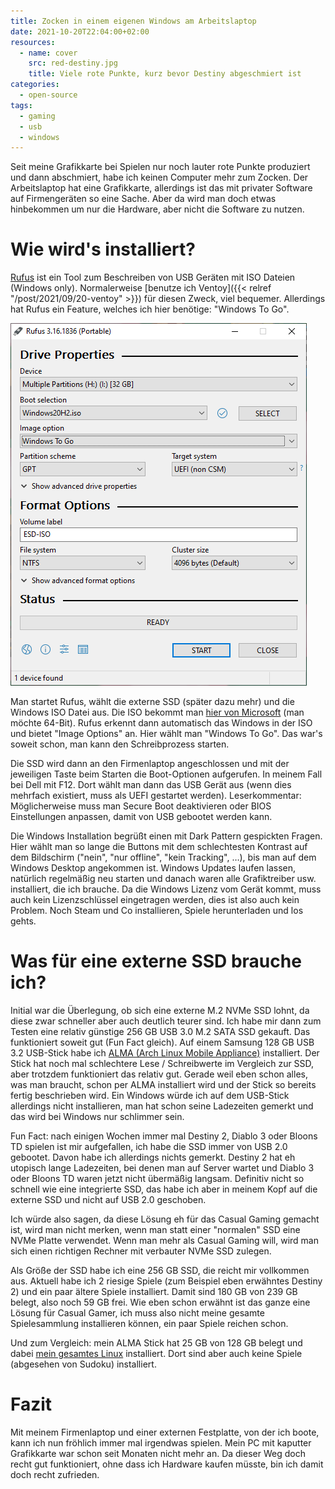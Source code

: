 ```yaml
---
title: Zocken in einem eigenen Windows am Arbeitslaptop
date: 2021-10-20T22:04:00+02:00
resources:
  - name: cover
    src: red-destiny.jpg
    title: Viele rote Punkte, kurz bevor Destiny abgeschmiert ist
categories:
  - open-source
tags:
  - gaming
  - usb
  - windows
---
```

Seit meine Grafikkarte bei Spielen nur noch lauter rote Punkte produziert und dann abschmiert, habe ich keinen Computer mehr zum Zocken.
Der Arbeitslaptop hat eine Grafikkarte, allerdings ist das mit privater Software auf Firmengeräten so eine Sache.
Aber da wird man doch etwas hinbekommen um nur die Hardware, aber nicht die Software zu nutzen.

<!--more-->

# Wie wird's installiert?

[Rufus](https://rufus.ie) ist ein Tool zum Beschreiben von USB Geräten mit ISO Dateien (Windows only).
Normalerweise [benutze ich Ventoy]({{< relref "/post/2021/09/20-ventoy" >}}) für diesen Zweck, viel bequemer.
Allerdings hat Rufus ein Feature, welches ich hier benötige: "Windows To Go".

![Ventoy GUI mit ausgewähltem Windows To Go](rufus.png)

Man startet Rufus, wählt die externe SSD (später dazu mehr) und die Windows ISO Datei aus.
Die ISO bekommt man [hier von Microsoft](https://www.microsoft.com/en-us/software-download/windows10ISO) (man möchte 64-Bit).
Rufus erkennt dann automatisch das Windows in der ISO und bietet "Image Options" an.
Hier wählt man "Windows To Go".
Das war's soweit schon, man kann den Schreibprozess starten.

Die SSD wird dann an den Firmenlaptop angeschlossen und mit der jeweiligen Taste beim Starten die Boot-Optionen aufgerufen.
In meinem Fall bei Dell mit F12.
Dort wählt man dann das USB Gerät aus (wenn dies mehrfach existiert, muss als UEFI gestartet werden).
Leserkommentar: Möglicherweise muss man Secure Boot deaktivieren oder BIOS Einstellungen anpassen, damit von USB gebootet werden kann.

Die Windows Installation begrüßt einen mit Dark Pattern gespickten Fragen.
Hier wählt man so lange die Buttons mit dem schlechtesten Kontrast auf dem Bildschirm ("nein", "nur offline", "kein Tracking", …), bis man auf dem Windows Desktop angekommen ist.
Windows Updates laufen lassen, natürlich regelmäßig neu starten und danach waren alle Grafiktreiber usw. installiert, die ich brauche.
Da die Windows Lizenz vom Gerät kommt, muss auch kein Lizenzschlüssel eingetragen werden, dies ist also auch kein Problem.
Noch Steam und Co installieren, Spiele herunterladen und los gehts.

# Was für eine externe SSD brauche ich?

Initial war die Überlegung, ob sich eine externe M.2 NVMe SSD lohnt, da diese zwar schneller aber auch deutlich teurer sind.
Ich habe mir dann zum Testen eine relativ günstige 256 GB USB 3.0 M.2 SATA SSD gekauft.
Das funktioniert soweit gut (Fun Fact gleich).
Auf einem Samsung 128 GB USB 3.2 USB-Stick habe ich [ALMA (Arch Linux Mobile Appliance)](https://github.com/r-darwish/alma) installiert.
Der Stick hat noch mal schlechtere Lese / Schreibwerte im Vergleich zur SSD, aber trotzdem funktioniert das relativ gut.
Gerade weil eben schon alles, was man braucht, schon per ALMA installiert wird und der Stick so bereits fertig beschrieben wird.
Ein Windows würde ich auf dem USB-Stick allerdings nicht installieren, man hat schon seine Ladezeiten gemerkt und das wird bei Windows nur schlimmer sein.

Fun Fact: nach einigen Wochen immer mal Destiny 2, Diablo 3 oder Bloons TD spielen ist mir aufgefallen, ich habe die SSD immer von USB 2.0 gebootet.
Davon habe ich allerdings nichts gemerkt.
Destiny 2 hat eh utopisch lange Ladezeiten, bei denen man auf Server wartet und Diablo 3 oder Bloons TD waren jetzt nicht übermäßig langsam.
Definitiv nicht so schnell wie eine integrierte SSD, das habe ich aber in meinem Kopf auf die externe SSD und nicht auf USB 2.0 geschoben.

Ich würde also sagen, da diese Lösung eh für das Casual Gaming gemacht ist, wird man nicht merken, wenn man statt einer "normalen" SSD eine NVMe Platte verwendet.
Wenn man mehr als Casual Gaming will, wird man sich einen richtigen Rechner mit verbauter NVMe SSD zulegen.

Als Größe der SSD habe ich eine 256 GB SSD, die reicht mir vollkommen aus.
Aktuell habe ich 2 riesige Spiele (zum Beispiel eben erwähntes Destiny 2) und ein paar ältere Spiele installiert.
Damit sind 180 GB von 239 GB belegt, also noch 59 GB frei.
Wie eben schon erwähnt ist das ganze eine Lösung für Casual Gamer, ich muss also nicht meine gesamte Spielesammlung installieren können, ein paar Spiele reichen schon.

Und zum Vergleich: mein ALMA Stick hat 25 GB von 128 GB belegt und dabei [mein gesamtes Linux](https://github.com/EdJoPaTo/LinuxScripts) installiert.
Dort sind aber auch keine Spiele (abgesehen von Sudoku) installiert.

# Fazit

Mit meinem Firmenlaptop und einer externen Festplatte, von der ich boote, kann ich nun fröhlich immer mal irgendwas spielen.
Mein PC mit kaputter Grafikkarte war schon seit Monaten nicht mehr an.
Da dieser Weg doch recht gut funktioniert, ohne dass ich Hardware kaufen müsste, bin ich damit doch recht zufrieden.
